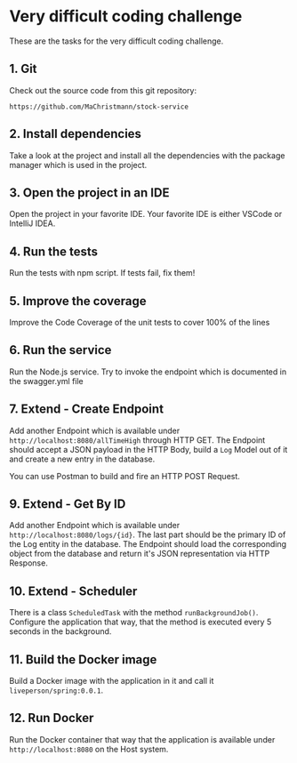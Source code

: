 # Very difficult coding challenge

These are the tasks for the very difficult coding challenge. 

## 1. Git

Check out the source code from this git repository: 

```
https://github.com/MaChristmann/stock-service
```

## 2. Install dependencies

Take a look at the project and install all the dependencies with the package manager which is used in the project. 


## 3. Open the project in an IDE

Open the project in your favorite IDE. Your favorite IDE is either VSCode or IntelliJ IDEA. 

## 4. Run the tests 

Run the tests with npm script. If tests fail, fix them! 

## 5. Improve the coverage 

Improve the Code Coverage of the unit tests to cover 100% of the lines

## 6. Run the service

Run the Node.js service. Try to invoke the endpoint which is documented in the swagger.yml file

## 7. Extend - Create Endpoint

Add another Endpoint which is available under `http://localhost:8080/allTimeHigh` through HTTP GET. 
The Endpoint should accept a JSON payload in the HTTP Body, build a `Log` Model out of it 
and create a new entry in the database.

You can use Postman to build and fire an HTTP POST Request. 

## 9. Extend - Get By ID

Add another Endpoint which is available under `http://localhost:8080/logs/{id}`. 
The last part should be the primary ID of the Log entity in the database. 
The Endpoint should load the corresponding object from the database and 
return it's JSON representation via HTTP Response. 

## 10. Extend - Scheduler

There is a class `ScheduledTask` with the method `runBackgroundJob()`. 
Configure the application that way, that the method is executed every 5 seconds in the background. 

## 11. Build the Docker image

Build a Docker image with the application in it and call it `liveperson/spring:0.0.1`. 

## 12. Run Docker

Run the Docker container that way that the application is available under `http://localhost:8080` on the Host system.
